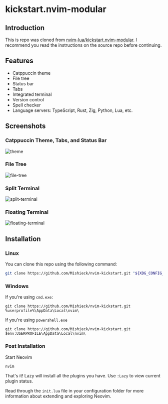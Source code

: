# kickstart.nvim-modular

## Introduction

This is repo was cloned from [nvim-lua/kickstart.nvim-modular](https://github.com/dam9000/kickstart-modular). I recommend you read the instructions on the source repo before
continuing.

## Features

- Catppuccin theme
- File tree
- Status bar
- Tabs
- Integrated terminal
- Version control
- Spell checker
- Language servers: TypeScript, Rust, Zig, Python, Lua, etc.

## Screenshots

### Catppuccin Theme, Tabs, and Status Bar

![theme](https://github.com/user-attachments/assets/5716aa27-5701-4c13-ab11-1e30c3935e4c)

### File Tree

![file-tree](https://github.com/user-attachments/assets/829cf67c-891b-425c-82bf-af4c4fe3b40d)

### Split Terminal

![split-terminal](https://github.com/user-attachments/assets/932a3267-83a6-499c-ab58-edd8e3d296e3)

### Floating Terminal

![floating-terminal](https://github.com/user-attachments/assets/da325977-44f3-44cc-a969-4761096ee789)

## Installation

### Linux

You can clone this repo using the following command:

```sh
git clone https://github.com/Mishieck/nvim-kickstart.git "${XDG_CONFIG_HOME:-$HOME/.config}"/nvim
```

### Windows

If you're using `cmd.exe`:

```
git clone https://github.com/Mishieck/nvim-kickstart.git %userprofile%\AppData\Local\nvim\
```

If you're using `powershell.exe`

```
git clone https://github.com/Mishieck/nvim-kickstart.git $env:USERPROFILE\AppData\Local\nvim\
```

### Post Installation

Start Neovim

```sh
nvim
```

That's it! Lazy will install all the plugins you have. Use `:Lazy` to view
current plugin status.

Read through the `init.lua` file in your configuration folder for more
information about extending and exploring Neovim.

